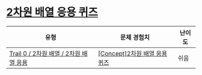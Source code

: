 # [2차원 배열 응용 퀴즈](https://www.codetree.ai/trails/complete/curated-cards/nl-pre-using-2d-array)

|유형|문제 경험치|난이도|
|---|---|---|
|[Trail 0 / 2차원 배열 / 2차원 배열 응용](https://www.codetree.ai/trail-info/codetree-101/)|[[Concept]2차원 배열 응용 퀴즈](https://www.codetree.ai/trails/complete/curated-cards/nl-pre-using-2d-array/)|쉬움|

